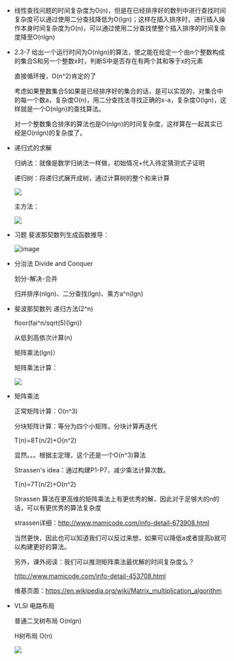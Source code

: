 - 线性查找问题的时间复杂度为O(n)，但是在已经排序好的数列中进行查找时间复杂度可以通过使用二分查找降低为O(lgn)；这样在插入排序时，进行插入操作本身时间复杂度为O(n)，可以通过使用二分查找使整个插入排序的时间复杂度降至O(nlgn)

- 2.3-7 给出一个运行时间为O(nlgn)的算法，使之能在给定一个由n个整数构成的集合S和另一个整数x时，判断S中是否存在有两个其和等于x的元素

    直接循环搜，O(n^2)肯定的了

    考虑如果整数集合S如果是已经排序好的集合的话，是可以实现的，对集合中的每一个数a，复杂度O(n)，用二分查找法寻找正确的x-a，复杂度O(lgn)，这样就是一个O(nlgn)的查找算法。

    对一个整数集合排序的算法也是O(nlgn)的时间复杂度，这样算在一起其实已经是O(nlgn)的复杂度了。
    
- 递归式的求解
    
    归纳法：就像是数学归纳法一样做，初始情况+代入待定猜测式子证明

    递归树：将递归式展开成树，通过计算树的整个和来计算
    
    ![](https://mmbiz.qlogo.cn/mmbiz_jpg/WatQsQvfgljXU1kTxJKzFt7f303pOyT8tWpIz8kicpunKiazZlCicAR9SCuXE1d4kMg5ibzRicuDeWEmNe7oyyYsjYA/0?wx_fmt=jpeg)

    主方法：
    
    ![](https://mmbiz.qlogo.cn/mmbiz_jpg/WatQsQvfgljXU1kTxJKzFt7f303pOyT8zzVvYkWTY55m39WHdwT52mFOh37kJa0IdMVM9DMrXGibuAlmyDIskIA/0?wx_fmt=jpeg)
    
- 习题  斐波那契数列生成函数推导：

    ![image](https://mmbiz.qlogo.cn/mmbiz_jpg/WatQsQvfgljXU1kTxJKzFt7f303pOyT8xm11KP8L89CJ0Aq936r4r1A2j3j2pfycobHDdHy2Uy4o4OYeLO4kPQ/0?wx_fmt=jpeg)
    
- 分治法  Divide and Conquer

    划分-解决-合并
    
    归并排序(nlgn)、二分查找(lgn)、乘方a^n(lgn)
    
- 斐波那契数列
    递归方法(2^n)
    
    floor(fai^n/sqrt(5)(lgn))
    
    从低到高依次计算(n)

    矩阵乘法(lgn)）
    
    矩阵乘法计算：  
    
    ![](https://mmbiz.qlogo.cn/mmbiz_png/WatQsQvfgljXU1kTxJKzFt7f303pOyT8G5MvW2rFHiauXheOsYCKP7PTMIficibx9EWuHQkpzF905GopM8SWicEq8Q/0?wx_fmt=png)
    
- 矩阵乘法
    
    正常矩阵计算：O(n^3)

    分块矩阵计算：等分为四个小矩阵，分块计算再迭代
    
    T(n)=8T(n/2)+O(n^2)
    
    显然。。。根据主定理，这个还是一个O(n^3)算法
    
    Strassen's idea：通过构建P1-P7，减少乘法计算次数。
    
    T(n)=7T(n/2)+O(n^2)
    
    Strassen 算法在更高维的矩阵乘法上有更优秀的解，因此对于足够大的n的话，可以有更优秀的算法复杂度
    
    strassen详细：http://www.mamicode.com/info-detail-673908.html
    
    当然更快，因此也可以知道我们可以反过来想，如果可以降低a或者提高b就可以构建更好的算法。
    
    另外，课外阅读：我们可以推测矩阵乘法最优解的时间复杂度么？   
    
    http://www.mamicode.com/info-detail-453708.html
    
    维基页面：https://en.wikipedia.org/wiki/Matrix_multiplication_algorithm
    
- VLSI 电路布局

    普通二叉树布局   O(nlgn)
    
    H树布局   O(n)
    
    ![](https://mmbiz.qlogo.cn/mmbiz_jpg/WatQsQvfgljXU1kTxJKzFt7f303pOyT8zjwFvgoAibElD7ZO8kYASThGaZFr6SmQicCWYxvxTr3pwia35xf38ycPA/0?wx_fmt=jpeg)